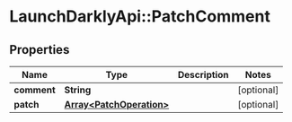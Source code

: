 # LaunchDarklyApi::PatchComment

## Properties
Name | Type | Description | Notes
------------ | ------------- | ------------- | -------------
**comment** | **String** |  | [optional] 
**patch** | [**Array&lt;PatchOperation&gt;**](PatchOperation.md) |  | [optional] 


